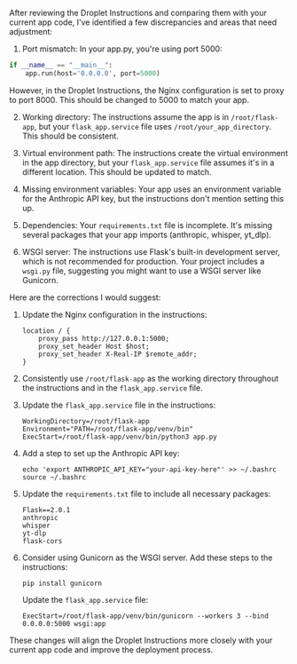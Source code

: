 After reviewing the Droplet Instructions and comparing them with your current app code, I've identified a few discrepancies and areas that need adjustment:

1. Port mismatch:
   In your app.py, you're using port 5000:
   
```82:83:app.py
if __name__ == "__main__":
    app.run(host='0.0.0.0', port=5000)
```

   However, in the Droplet Instructions, the Nginx configuration is set to proxy to port 8000. This should be changed to 5000 to match your app.

2. Working directory:
   The instructions assume the app is in `/root/flask-app`, but your `flask_app.service` file uses `/root/your_app_directory`. This should be consistent.

3. Virtual environment path:
   The instructions create the virtual environment in the app directory, but your `flask_app.service` file assumes it's in a different location. This should be updated to match.

4. Missing environment variables:
   Your app uses an environment variable for the Anthropic API key, but the instructions don't mention setting this up.

5. Dependencies:
   Your `requirements.txt` file is incomplete. It's missing several packages that your app imports (anthropic, whisper, yt_dlp).

6. WSGI server:
   The instructions use Flask's built-in development server, which is not recommended for production. Your project includes a `wsgi.py` file, suggesting you might want to use a WSGI server like Gunicorn.

Here are the corrections I would suggest:

1. Update the Nginx configuration in the instructions:
   ```
   location / {
       proxy_pass http://127.0.0.1:5000;
       proxy_set_header Host $host;
       proxy_set_header X-Real-IP $remote_addr;
   }
   ```

2. Consistently use `/root/flask-app` as the working directory throughout the instructions and in the `flask_app.service` file.

3. Update the `flask_app.service` file in the instructions:
   ```
   WorkingDirectory=/root/flask-app
   Environment="PATH=/root/flask-app/venv/bin"
   ExecStart=/root/flask-app/venv/bin/python3 app.py
   ```

4. Add a step to set up the Anthropic API key:
   ```
   echo 'export ANTHROPIC_API_KEY="your-api-key-here"' >> ~/.bashrc
   source ~/.bashrc
   ```

5. Update the `requirements.txt` file to include all necessary packages:
   ```
   Flask==2.0.1
   anthropic
   whisper
   yt-dlp
   flask-cors
   ```

6. Consider using Gunicorn as the WSGI server. Add these steps to the instructions:
   ```
   pip install gunicorn
   ```
   Update the `flask_app.service` file:
   ```
   ExecStart=/root/flask-app/venv/bin/gunicorn --workers 3 --bind 0.0.0.0:5000 wsgi:app
   ```

These changes will align the Droplet Instructions more closely with your current app code and improve the deployment process.